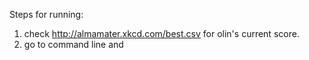 Steps for running:
1. check http://almamater.xkcd.com/best.csv for olin's current score.
2. go to command line and 